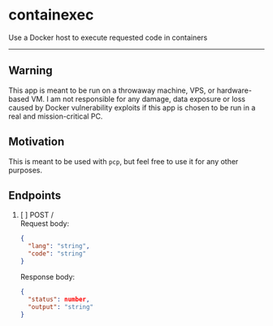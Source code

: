 # containexec

Use a Docker host to execute requested code in containers

---

## Warning

This app is meant to be run on a throwaway machine, VPS, or hardware-based VM. I am not responsible for any damage, data exposure or loss caused by Docker vulnerability exploits if this app is chosen to be run in a real and mission-critical PC.

## Motivation

This is meant to be used with `pcp`, but feel free to use it for any other purposes.

## Endpoints

1. [ ] POST /  
   Request body:
   ```json
   {
     "lang": "string",
     "code": "string"
   }
   ```
   Response body:
   ```json
   {
     "status": number,
     "output": "string"
   }
   ```
